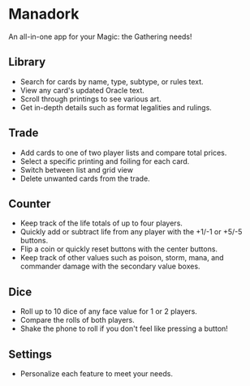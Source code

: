 # Manadork
An all-in-one app for your Magic: the Gathering needs!

## Library
- Search for cards by name, type, subtype, or rules text.
- View any card's updated Oracle text.
- Scroll through printings to see various art.
- Get in-depth details such as format legalities and rulings.

## Trade
- Add cards to one of two player lists and compare total prices.
- Select a specific printing and foiling for each card.
- Switch between list and grid view
- Delete unwanted cards from the trade.

## Counter
- Keep track of the life totals of up to four players.
- Quickly add or subtract life from any player with the +1/-1 or +5/-5 buttons.
- Flip a coin or quickly reset buttons with the center buttons.
- Keep track of other values such as poison, storm, mana, and commander damage with the secondary value boxes.

## Dice
- Roll up to 10 dice of any face value for 1 or 2 players.
- Compare the rolls of both players.
- Shake the phone to roll if you don't feel like pressing a button!

## Settings
- Personalize each feature to meet your needs.
